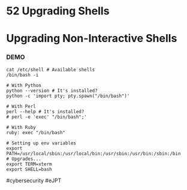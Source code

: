 # 52 Upgrading Shells

# Upgrading Non-Interactive Shells 

### DEMO

```shell
cat /etc/shell # Available shells
/bin/bash -i 

# With Python 
python --version # It's installed?
python -c 'import pty; pty.spawn("/bin/bash")'

# With Perl 
perl --help # It's installed? 
# perl -e 'exec' "/bin/bash";'

# With Ruby
ruby: exec "/bin/bash"

# Setting up env variables
export PATH=/usr/local/sbin:/usr/local/bin:/usr/sbin:/usr/bin:/sbin:/bin
# Upgrades... 
export TERM=xterm
export SHELL=bash
```

#cybersecurity #eJPT 